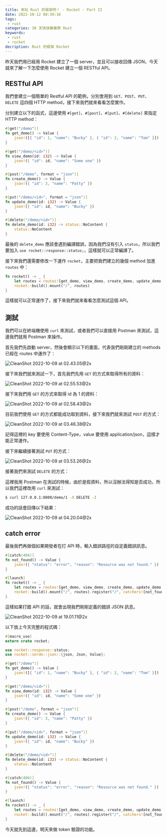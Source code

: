 ```yaml
---
title: 來玩 Rust 的框架吧！ - Rocket - Part II
date: 2022-10-12 00:39:16
tags:
 - rust
categories: 30 天快快樂樂學 Rust
keywords:
 - rust
 - rocket
decription: Rust 的框架 Rocket
---
```


昨天我們用已經用 Rocket 建立了一個 server，並且可以接收回傳 JSON，今天就來了解一下怎麼使用 Rocket 建立一個 RESTful API。

## RESTful API

我們會建立一個簡單的 Restful API 的範例，分別會用到 `GET`、`POST`、`PUT`、`DELETE` 這四個 HTTP method，接下來我們就來看看怎麼實作。

分別建立以下的函式，這邊使用 `#[get]`、`#[post]`、`#[put]`、`#[delete]` 來指定 HTTP method：

```rust
#[get("/demo")]
fn get_demo() -> Value {
    json!([{ "id": 1, "name": "Bucky" }, { "id": 2, "name": "Tom" }])
}

#[get("/demo/<id>")]
fn view_demo(id: i32) -> Value {
    json!({ "id": id, "name": "Some one" })
}

#[post("/demo", format = "json")]
fn create_demo() -> Value {
    json!({ "id": 3, "name": "Patty" })
}

#[put("/demo/<id>", format = "json")]
fn update_demo(id: i32) -> Value {
    json!({ "id": id, "name": "Bucky" })
}

#[delete("/demo/<id>")]
fn delete_demo(id: i32) -> status::NoContent {
    status::NoContent
}
```

最後的 `delete_demo` 應該會遇到編譯錯誤，因為我們沒有引入 `status`，所以我們要加入 `use rocket::response::status;`，這樣就可以正常編譯了。

接下來我們還需要修改一下運作 `rocket`，主要把我們建立的幾個 method 加進 `routes` 中：

```rust
fn rocket() -> _ {
    let routes = routes![get_demo, view_demo, create_demo, update_demo, delete_demo];
    rocket::build().mount("/", routes)
}
```

這樣就可以正常運作了，接下來我們就來看看怎麼測試這個 API。

## 測試

我們可以在終端機使用 `curl` 來測試，或者我們可以直接用 Postman 來測試，這邊我們就用 Postman 來操作。

首先我們先啟動 server，然後會顯示以下的畫面，代表我們剛剛建立的 methods 已經在 routes 中運作了：

![CleanShot 2022-10-09 at 02.43.05@2x](https://i.imgur.com/EqeW1mr.png)

接下來我們就來測試一下，首先我們先用 `GET` 的方式來取得所有的資料：

![CleanShot 2022-10-09 at 02.55.53@2x](https://i.imgur.com/qvpEJBI.png)

接下來我們用 `GET` 的方式來取得 id 為 1 的資料：

![CleanShot 2022-10-09 at 02.58.43@2x](https://i.imgur.com/yZqOOp1.png)

目前我們使用 `GET` 的方式都能成功取到資料，接下來我們就來測試 `POST` 的方式：

![CleanShot 2022-10-09 at 03.46.38@2x](https://i.imgur.com/SQvTpPN.png)

記得這裡的 key 要使用 Content-Type，value 要使用 application/json，這樣才能正常運作。

接下來繼續接著測試 `PUT` 的方式：

![CleanShot 2022-10-09 at 03.53.26@2x](https://i.imgur.com/FO7VQBG.png)

接著我們來測試 `DELETE` 的方式：

這裡我用 Postman 在測試的時候，由於是假資料，所以沒辦法得知是否成功，所以我們這裡改用 `curl` 來測試：

```bash
$ curl 127.0.0.1:8000/demo/1 -X DELETE -I
```

成功的話會回傳以下結果：

![CleanShot 2022-10-09 at 04.20.04@2x](https://i.imgur.com/ghnNHkF.png)

## catch error

最後我們再做個如果開發者在打 API 時，輸入錯誤路徑的自定義錯誤訊息。

```rust
#[catch(404)]
fn not_found() -> Value {
    json!({ "status": "error", "reason": "Resource was not found." })
}

#[launch]
fn rocket() -> _ {
    let routes = routes![get_demo, view_demo, create_demo, update_demo, delete_demo];
    rocket::build().mount("/", routes).register("/", catchers![not_found])
}
```

這樣如果打錯 API 的話，就會出現我們剛剛定義的錯誤 JSON 訊息。

![CleanShot 2022-10-09 at 19.01.11@2x](https://i.imgur.com/5IWXuYb.png)

以下放上今天完整的程式碼：

```rust
#[macro_use]
extern crate rocket;

use rocket::response::status;
use rocket::serde::json::{json, Json, Value};

#[get("/demo")]
fn get_demo() -> Value {
    json!([{ "id": 1, "name": "Bucky" }, { "id": 2, "name": "Tom" }])
}

#[get("/demo/<id>")]
fn view_demo(id: i32) -> Value {
    json!({ "id": id, "name": "Some one" })
}

#[post("/demo", format = "json")]
fn create_demo() -> Value {
    json!({ "id": 3, "name": "Patty" })
}

#[put("/demo/<id>", format = "json")]
fn update_demo(id: i32) -> Value {
    json!({ "id": id, "name": "Bucky" })
}

#[delete("/demo/<id>")]
fn delete_demo(id: i32) -> status::NoContent {
    status::NoContent
}

#[catch(404)]
fn not_found() -> Value {
    json!({ "status": "error", "reason": "Resource was not found." })
}

#[launch]
fn rocket() -> _ {
    let routes = routes![get_demo, view_demo, create_demo, update_demo, delete_demo];
    rocket::build().mount("/", routes).register("/", catchers![not_found])
}
```

今天就先到這邊，明天來做 token 驗證的功能。